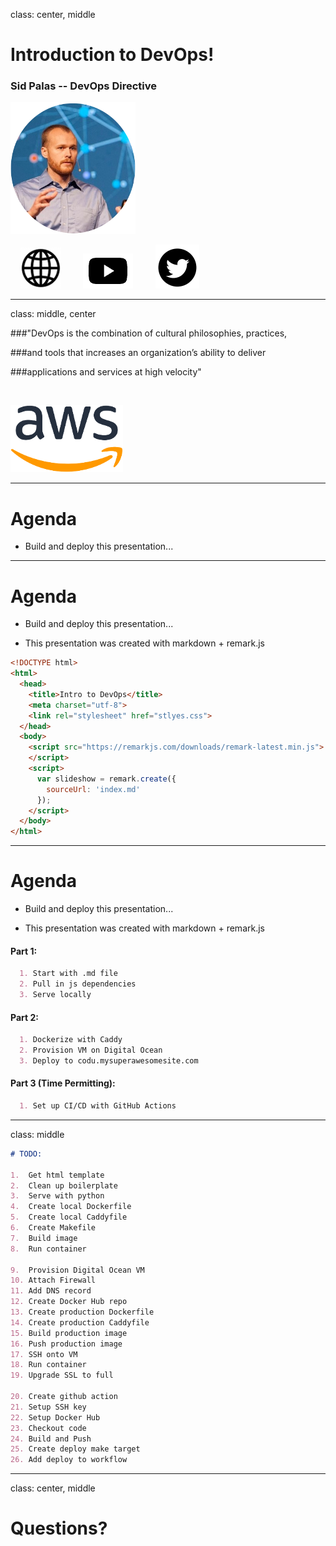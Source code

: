 class: center, middle

# Introduction to DevOps!

### Sid Palas -- DevOps Directive

![](./images/headshot.png)

&nbsp;&nbsp;&nbsp;&nbsp;[![](./images/website-icon.png)](https://devopsdirective.com)&nbsp;&nbsp;&nbsp;&nbsp;
&nbsp;&nbsp;&nbsp;&nbsp;[![](./images/yt-icon.png)](https://youtube.com/c/DevOpsDirective)&nbsp;&nbsp;&nbsp;&nbsp;
&nbsp;&nbsp;&nbsp;&nbsp;[![](./images/twitter-icon.png)](https://twitter.com/sidpalas)&nbsp;&nbsp;&nbsp;&nbsp;

---

class: middle, center

###"DevOps is the combination of cultural philosophies, practices, 

###and tools that increases an organization’s ability to deliver 

###applications and services at high velocity"

&nbsp;

![](./images/aws-logo.png)

---

# Agenda

- Build and deploy this presentation... 

---

# Agenda

- Build and deploy this presentation... 

- This presentation was created with markdown + remark.js

```html
<!DOCTYPE html>
<html>
  <head>
    <title>Intro to DevOps</title>
    <meta charset="utf-8">
    <link rel="stylesheet" href="stlyes.css">
  </head>
  <body>
    <script src="https://remarkjs.com/downloads/remark-latest.min.js">
    </script>
    <script>
      var slideshow = remark.create({
        sourceUrl: 'index.md'
      });
    </script>
  </body>
</html>
```

---

# Agenda

- Build and deploy this presentation... 

- This presentation was created with markdown + remark.js
  
#### Part 1:
```md
  1. Start with .md file
  2. Pull in js dependencies
  3. Serve locally
```

#### Part 2:
```md
  1. Dockerize with Caddy
  2. Provision VM on Digital Ocean
  3. Deploy to codu.mysuperawesomesite.com
```

#### Part 3 (Time Permitting):
```md
  1. Set up CI/CD with GitHub Actions
```

---

class: middle

```md
# TODO:

1.  Get html template 
2.  Clean up boilerplate
3.  Serve with python
4.  Create local Dockerfile
5.  Create local Caddyfile
6.  Create Makefile
7.  Build image
8.  Run container

9.  Provision Digital Ocean VM
10. Attach Firewall
11. Add DNS record
12. Create Docker Hub repo
13. Create production Dockerfile
14. Create production Caddyfile
15. Build production image
16. Push production image
17. SSH onto VM
18. Run container
19. Upgrade SSL to full

20. Create github action
21. Setup SSH key
22. Setup Docker Hub
23. Checkout code
24. Build and Push
25. Create deploy make target
26. Add deploy to workflow
```
---

class: center, middle

# Questions?
